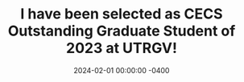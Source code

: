 ---
title: I have been selected as <b>CECS Outstanding Graduate Student of 2023 </b> at UTRGV!  
date: 2024-02-01 00:00:00 -0400
---